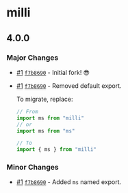 # milli

## 4.0.0

### Major Changes

- [#1](https://github.com/BeeeQueue/milli/pull/1) [`f7b8690`](https://github.com/BeeeQueue/milli/commit/f7b86903764f592d23d950f86fb3ef9b3ea2e457) - Initial fork! 😎

- [#1](https://github.com/BeeeQueue/milli/pull/1) [`f7b8690`](https://github.com/BeeeQueue/milli/commit/f7b86903764f592d23d950f86fb3ef9b3ea2e457) - Removed default export.

  To migrate, replace:

  ```js
  // From
  import ms from "milli"
  // or
  import ms from "ms"
  ```

  ```js
  // To
  import { ms } from "milli"
  ```

### Minor Changes

- [#1](https://github.com/BeeeQueue/milli/pull/1) [`f7b8690`](https://github.com/BeeeQueue/milli/commit/f7b86903764f592d23d950f86fb3ef9b3ea2e457) - Added `ms` named export.
